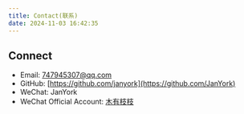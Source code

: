 ```yaml
---
title: Contact(联系)
date: 2024-11-03 16:42:35
---
```


## Connect

- Email: [747945307@qq.com](mailto:747945307@qq.com)
- GitHub: [https://github.com/janyork](https://github.com/JanYork)
- WeChat: JanYork
- WeChat Official Account: [木有枝枝](https://mp.weixin.qq.com/s/KOObE_ktzui932WgHrpplw)

